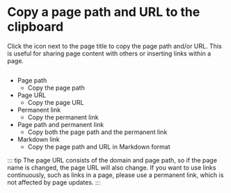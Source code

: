# Copy a page path and URL to the clipboard

Click the icon next to the page title to copy the page path and/or URL. This is useful for sharing page content with others or inserting links within a page.

<img :src="$withBase('/assets/images/copy_to_clipboard.png')" alt="">

- Page path
  - Copy the page path
- Page URL
  - Copy the page URL
- Permanent link
  - Copy the permanent link
- Page path and permanent link
  - Copy both the page path and the permanent link
- Markdown link
  - Copy the page path and URL in Markdown format

::: tip
The page URL consists of the domain and page path, so if the page name is changed, the page URL will also change. If you want to use links continuously, such as links in a page, please use a permanent link, which is not affected by page updates.
:::
